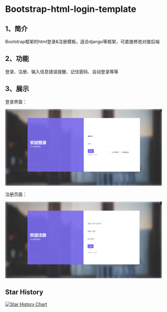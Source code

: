 # Bootstrap-html-login-template
## 1、简介

Bootstrap框架的html登录&amp;注册模板，适合django等框架，可直接修改对接后端

## 2、功能

登录、注册、输入信息错误提醒、记住密码、自动登录等等

## 3、展示

登录界面：

![image-20230127220258675](/img/image-20230127220258675.png)

注册页面：

![image-20230127220316018](/img/image-20230127220316018.png)

## Star History

[![Star History Chart](https://api.star-history.com/svg?repos=Dancing-Pierre/Bootstrap-html-login-template&type=Date)](https://star-history.com/#Dancing-Pierre/Bootstrap-html-login-template&Date)
